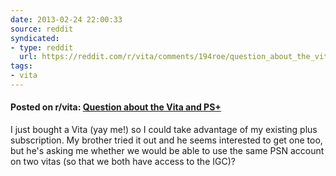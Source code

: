 ```yaml
---
date: 2013-02-24 22:00:33
source: reddit
syndicated:
- type: reddit
  url: https://reddit.com/r/vita/comments/194roe/question_about_the_vita_and_ps/
tags:
- vita
---
```


#### Posted on r/vita: [Question about the Vita and PS+](https://reddit.com/r/vita/comments/194roe/question_about_the_vita_and_ps/)

I just bought a Vita (yay me!) so I could take advantage of my existing plus subscription. My brother tried it out and he seems interested to get one too, but he's asking me whether we would be able to use the same PSN account on two vitas (so that we both have access to the IGC)?